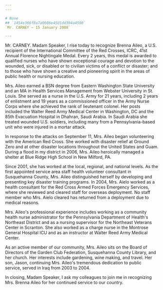 ```yaml
---
---

# None
## `1454e366f8a7a0606e45d1dd304a4590`
`Mr. CARNEY — 15 January 2008`

---
```



Mr. CARNEY. Madam Speaker, I rise today to recognize Brenna Aileo, a 
U.S. recipient of the International Committee of the Red Crosses, ICRC, 
41st Annual Florence Nightingale Medal. Every 2 years, this medal is 
awarded to qualified nurses who have shown exceptional courage and 
devotion to the wounded, sick, or disabled or to civilian victims of a 
conflict or disaster; and to those who have shown a creative and 
pioneering spirit in the areas of public health or nursing education.

Mrs. Aileo earned a BSN degree from Eastern Washington State 
University and an MA in Health Services Management from Webster 
University in St. Louis. She served as a nurse in the U.S. Army for 21 
years, including 2 years of enlistment and 19 years as a commissioned 
officer in the Army Nurse Corps where she achieved the rank of 
lieutenant colonel. Her posts included the Walter Reed Army Medical 
Center in Washington, DC and the 85th Evacuation Hospital in Dhahran, 
Saudi Arabia. In Saudi Arabia she treated wounded U.S. soldiers, 
including many from a Pennsylvania-based unit who were injured in a 
mortar attack.

In response to the attacks on September 11, Mrs. Aileo began 
volunteering with the American Red Cross. She worked with disaster 
relief at Ground Zero and at other disaster locations throughout the 
United States and Guam. During a flood in my district in 2006, Mrs. 
Aileo heroically managed a shelter at Blue Ridge High School in New 
Milford, PA.

Since 2001, she has worked at the local, regional, and national 
levels. As the first appointed service area staff health volunteer 
consultant in Susquehanna County, Mrs. Aileo distinguished herself by 
developing and presenting key disaster training programs. In 2004, Mrs. 
Aielo worked as a health consultant for the Red Cross Armed Forces 
Emergency Services, where she reviewed and cleared staff for overseas 
deployment. No staff member who Mrs. Aielo cleared has returned from a 
deployment due to medical reasons.

Mrs. Aileo's professional experience includes working as a community 
health nurse administrator for the Pennsylvania Department of Health's 
Northeast District and as a nursing supervisor for the Northeast 
Veterans Center in Scranton. She also worked as a charge nurse in the 
Montrose General Hospital ICU and as an instructor at Walter Reed Army 
Medical Center.

As an active member of our community, Mrs. Aileo sits on the Board of 
Directors of the Garden Club Federation, Susquehanna County Library, 
and her church. Her interests include gardening, wine making, and 
travel. Her son, Jason, continuing Mrs. Aileo's tremendous dedication 
to public service, served in Iraq from 2003 to 2004.

In closing, Madam Speaker, I ask my colleagues to join me in 
recognizing Mrs. Brenna Aileo for her continued service to our country.
